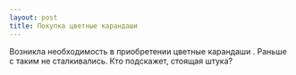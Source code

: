 ```yaml
---
layout: post 
title: Покупка цветные карандаши 
--- 
```

Возникла необходимость в приобретении цветные карандаши . Раньше с таким не сталкивались. Кто подскажет, стоящая штука?